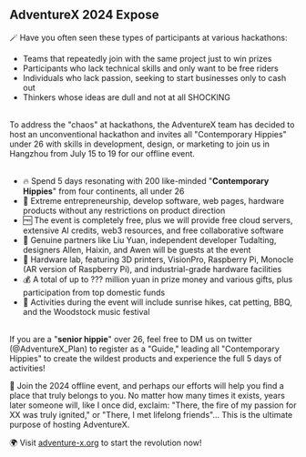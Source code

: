 ## AdventureX 2024 Expose

🪄 Have you often seen these types of participants at various hackathons:
* Teams that repeatedly join with the same project just to win prizes
* Participants who lack technical skills and only want to be free riders
* Individuals who lack passion, seeking to start businesses only to cash out
* Thinkers whose ideas are dull and not at all SHOCKING
<br>
To address the "chaos" at hackathons, the AdventureX team has decided to host an unconventional hackathon and invites all "Contemporary Hippies" under 26 with skills in development, design, or marketing to join us in Hangzhou from July 15 to 19 for our offline event.<br><br>

* 🔥 Spend 5 days resonating with 200 like-minded "**Contemporary Hippies**" from four continents, all under 26
* 🔨 Extreme entrepreneurship, develop software, web pages, hardware products without any restrictions on product direction
* 🆓 The event is completely free, plus we will provide free cloud servers, extensive AI credits, web3 resources, and free collaborative software
* 🌟 Genuine partners like Liu Yuan, independent developer Tudalting, designers Allen, Haixin, and Awen will be guests at the event
* 🤖 Hardware lab, featuring 3D printers, VisionPro, Raspberry Pi, Monocle (AR version of Raspberry Pi), and industrial-grade hardware facilities
* 💰 A total of up to ??? million yuan in prize money and various gifts, plus participation from top domestic funds
* 🎠 Activities during the event will include sunrise hikes, cat petting, BBQ, and the Woodstock music festival

<br>If you are a "**senior hippie**" over 26, feel free to DM us on twitter (@AdventureX_Plan) to register as a "Guide," leading all "Contemporary Hippies" to create the wildest products and experience the full 5 days of activities!<be>

🚀 Join the 2024 offline event, and perhaps our efforts will help you find a place that truly belongs to you. No matter how many times it exists, years later someone will, like I once did, exclaim: "There, the fire of my passion for XX was truly ignited," or "There, I met lifelong friends"... This is the ultimate purpose of hosting AdventureX.<be>

🌍 Visit [adventure-x.org](https://adventure-x.org) to start the revolution now!
